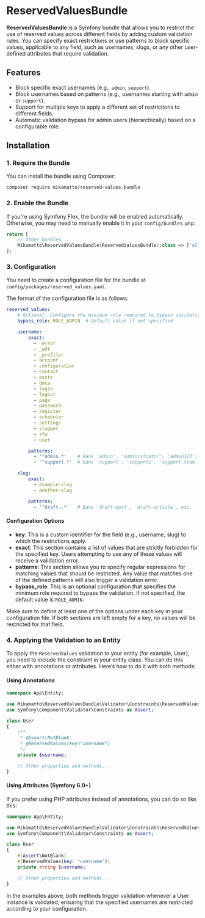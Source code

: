 # ReservedValuesBundle

**ReservedValuesBundle** is a Symfony bundle that allows you to restrict the use of reserved values across different fields by adding custom validation rules. You can specify exact restrictions or use patterns to block specific values, applicable to any field, such as usernames, slugs, or any other user-defined attributes that require validation.

## Features

- Block specific exact usernames (e.g., `admin`, `support`).
- Block usernames based on patterns (e.g., usernames starting with `admin` or `support`).
- Support for multiple keys to apply a different set of restrictions to different fields.
- Automatic validation bypass for admin users (hierarchically) based on a configurable role.

## Installation

### 1. Require the Bundle

You can install the bundle using Composer:

```bash
composer require mikamatto/reserved-values-bundle
```

### 2. Enable the Bundle

If you're using Symfony Flex, the bundle will be enabled automatically. Otherwise, you may need to manually enable it in your `config/bundles.php`:

```php
return [
    // Other bundles...
    Mikamatto\ReservedValuesBundle\ReservedValuesBundle::class => ['all' => true],
];
```

### 3. Configuration

You need to create a configuration file for the bundle at `config/packages/reserved_values.yaml`.

The format of the configuration file is as follows:

```yaml
reserved_values:
    # Optional: Configure the minimum role required to bypass validation
    bypass_role: ROLE_ADMIN  # Default value if not specified

    username:
        exact:
          - _error
          - _wdt
          - _profiler
          - account
          - configuration
          - contact
          - posts
          - dmca
          - login
          - logout
          - page
          - password
          - register
          - scheduler
          - settings
          - slugger
          - sfw
          - user

        patterns:
          - '^admin.*'    # Bans 'admin', 'administrator', 'admin123', etc.
          - '^support.*'  # Bans 'support', 'support1', 'support-team', etc.

    slug:
        exact:
          - example-slug
          - another-slug

        patterns:
          - '^draft-.*'   # Bans 'draft-post', 'draft-article', etc.
```

#### Configuration Options

- **key**: This is a custom identifier for the field (e.g., username, slug) to which the restrictions apply.
- **exact**: This section contains a list of values that are strictly forbidden for the specified key. Users attempting to use any of these values will receive a validation error.
- **patterns**: This section allows you to specify regular expressions for matching values that should be restricted. Any value that matches one of the defined patterns will also trigger a validation error.
- **bypass_role**: This is an optional configuration that specifies the minimum role required to bypass the validation. If not specified, the default value is `ROLE_ADMIN`.

Make sure to define at least one of the options under each key in your configuration file. If both sections are left empty for a key, no values will be restricted for that field.

### 4. Applying the Validation to an Entity

To apply the `ReservedValues` validation to your entity (for example, User), you need to include the constraint in your entity class. You can do this either with annotations or attributes. Here’s how to do it with both methods:

#### Using Annotations
```php
namespace App\Entity;

use Mikamatto\ReservedValuesBundle\Validator\Constraints\ReservedValues;
use Symfony\Component\Validator\Constraints as Assert;

class User
{
    /**
     * @Assert\NotBlank
     * @ReservedValues(key="username")
     */
    private $username;

    // Other properties and methods...
}
```
#### Using Attributes (Symfony 6.0+)

If you prefer using PHP attributes instead of annotations, you can do so like this:
```php
namespace App\Entity;

use Mikamatto\ReservedValuesBundle\Validator\Constraints\ReservedValues;
use Symfony\Component\Validator\Constraints as Assert;

class User
{
    #[Assert\NotBlank]
    #[ReservedValues(key: "username")]
    private string $username;

    // Other properties and methods...
}
```

In the examples above, both methods trigger validation whenever a User instance is validated, ensuring that the specified usernames are restricted according to your configuration.
